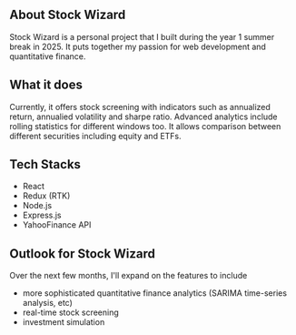 ## About Stock Wizard
Stock Wizard is a personal project that I built during the year 1 summer break in 2025. It puts together my passion for web development and quantitative finance.

## What it does
Currently, it offers stock screening with indicators such as annualized return, annualied volatility and sharpe ratio.
Advanced analytics include rolling statistics for different windows too.
It allows comparison between different securities including equity and ETFs.

## Tech Stacks
- React
- Redux (RTK)
- Node.js
- Express.js
- YahooFinance API

## Outlook for Stock Wizard
Over the next few months, I'll expand on the features to include 
- more sophisticated quantitative finance analytics (SARIMA time-series analysis, etc)
- real-time stock screening
- investment simulation
